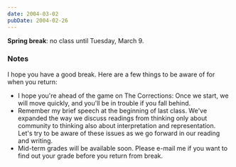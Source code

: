```yaml
---
date: 2004-03-02
pubDate: 2004-02-26
---
```


**Spring break**: no class until Tuesday, March 9.

### Notes

I hope you have a good break. Here are a few things to be aware of for when you return:

* I hope you're ahead of the game on The Corrections: Once we start, we will move quickly, and you'll be in trouble if you fall behind.
* Remember my brief speech at the beginning of last class. We've expanded the way we discuss readings from thinking only about community to thinking also about interpretation and representation. Let's try to be aware of these issues as we go forward in our reading and writing.
* Mid-term grades will be available soon. Please e-mail me if you want to find out your grade before you return from break.

